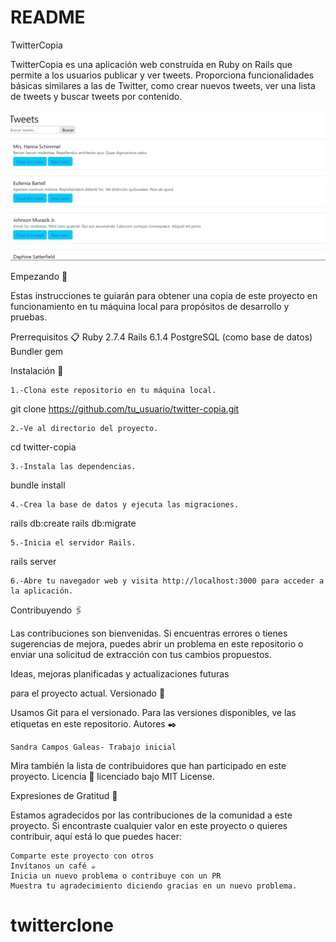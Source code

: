# README

TwitterCopia

TwitterCopia es una aplicación web construída en Ruby on Rails que permite a los usuarios publicar y ver tweets. Proporciona funcionalidades básicas similares a las de Twitter, como crear nuevos tweets, ver una lista de tweets y buscar tweets por contenido.

![Alt text](image.png)

Empezando 🚀

Estas instrucciones te guiarán para obtener una copia de este proyecto en funcionamiento en tu máquina local para propósitos de desarrollo y pruebas.

Prerrequisitos 📋
    Ruby 2.7.4
    Rails 6.1.4
    PostgreSQL (como base de datos)
    Bundler gem


Instalación 🔧

    1.-Clona este repositorio en tu máquina local.
git clone https://github.com/tu_usuario/twitter-copia.git

    2.-Ve al directorio del proyecto.
cd twitter-copia

    3.-Instala las dependencias.
bundle install

    4.-Crea la base de datos y ejecuta las migraciones.
rails db:create
rails db:migrate

    5.-Inicia el servidor Rails.
rails server

    6.-Abre tu navegador web y visita http://localhost:3000 para acceder a la aplicación.

Contribuyendo 🖇️

Las contribuciones son bienvenidas. Si encuentras errores o tienes sugerencias de mejora, puedes abrir un problema en este repositorio o enviar una solicitud de extracción con tus cambios propuestos.


Ideas, mejoras planificadas y actualizaciones futuras

para el proyecto actual.
Versionado 📌

Usamos Git para el versionado. Para las versiones disponibles, ve las etiquetas en este repositorio.
Autores ✒️

    Sandra Campos Galeas- Trabajo inicial 

Mira también la lista de contribuidores que han participado en este proyecto.
Licencia 📄
licenciado bajo MIT License.

Expresiones de Gratitud 🎁

Estamos agradecidos por las contribuciones de la comunidad a este proyecto. Si encontraste cualquier valor en este proyecto o quieres contribuir, aquí está lo que puedes hacer:

    Comparte este proyecto con otros
    Invítanos un café ☕
    Inicia un nuevo problema o contribuye con un PR
    Muestra tu agradecimiento diciendo gracias en un nuevo problema.

# twitterclone
